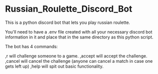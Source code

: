 # Russian_Roulette_Discord_Bot
This is a python discord bot that lets you play russian roulette.

You'll need to have a .env file created with all your necessary discord bot information in it and place that in the same directory as this python script.

The bot has 4 commands:

,r <user>  will challenge someone to a game.
,accept    will accept the challenge.
,cancel    will cancel the challenge (anyone can cancel a match in case one gets left up)
,help      will spit out basic functionality.

